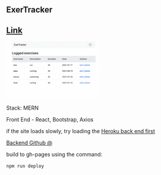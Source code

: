 ## ExerTracker

## [Link](https://adnjoo.github.io/exercise-tracker/)

<a href='https://adnjoo.github.io/exercise-tracker/'><img src='scrn1.png' width='250px'></a>

Stack: MERN

Front End - React, Bootstrap, Axios

if the site loads slowly, try loading the [Heroku back end first](https://pure-ocean-29656.herokuapp.com/exercises)

[Backend Github @](https://github.com/adnjoo/mernbackend)

build to gh-pages using the command:
```
npm run deploy
```
